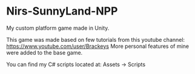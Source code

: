 # Nirs-SunnyLand-NPP
My custom platform game made in Unity.

This game was made based on few tutorials from this youtube channel: https://www.youtube.com/user/Brackeys
More personal features of mine were added to the base game.

You can find my C# scripts located at: Assets -> Scripts
